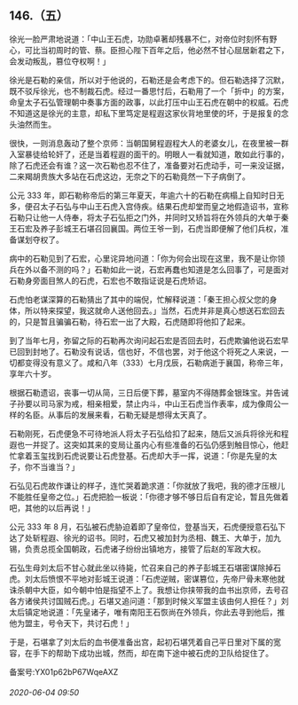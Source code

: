 ## 146.（五）
徐光一脸严肃地说道：「中山王石虎，功勋卓著却残暴不仁，对帝位时刻怀有野心，可比当初周时的管、蔡。臣担心陛下百年之后，他必然不甘心屈居新君之下，会发动叛乱，篡位夺权啊！」



徐光是石勒的亲信，所以对于他说的，石勒还是会考虑下的。但石勒选择了沉默，既不驳斥徐光，也不制裁石虎。经过一番思忖后，石勒用了一个「折中」的方案，命皇太子石弘管理朝中奏事方面的政事，以此打压中山王石虎在朝中的权威。石虎不知道这是徐光的主意，却私下里笃定是程遐这家伙背地里使的坏，于是报复的念头油然而生。



很快，一则消息轰动了整个京师：当朝国舅程遐程大人的老婆女儿，在夜里被一群入室暴徒给轮奸了，还是当着程遐的面干的。明眼人一看就知道，敢如此行事的，除了石虎还会有谁？这一次石勒也忍不住了，准备要对石虎动手，可一来没证据，二来羯胡贵族大多站在石虎这边，无奈之下的石勒竟然一下子病倒了。



公元 333 年，即石勒称帝后的第三年夏天，年逾六十的石勒在病榻上自知时日无多，便召太子石弘与中山王石虎入宫侍疾。结果石虎却堂而皇之地假造诏书，宣称石勒只让他一人侍奉，将太子石弘拒之门外，并同时又矫旨将在外领兵的大单于秦王石宏及养子彭城王石堪召回襄国。两位王爷一到，石虎当即便解了他们兵权，准备谋划夺权了。



病中的石勒见到了石宏，心里诧异地问道：「你为何会出现在这里，我不是让你领兵在外以备不测的吗？」石勒如此一说，石宏再蠢也知道是怎么回事了，可是面对石勒身旁面目煞人的石虎，石宏也不敢指证说是石虎矫诏。



石虎怕老谋深算的石勒猜出了其中的端倪，忙解释说道：「秦王担心叔父您的身体，所以特来探望，我这就命人送他回去。」当然，石虎并非是真心想送石宏回去的，只是暂且骗骗石勒，待石宏一出了大殿，石虎随即将他扣了起来。



到了当年七月，弥留之际的石勒再次询问起石宏是否回去时，石虎欺骗他说石宏早已回到封地了。石勒没有说话，信也好，不信也罢，对于他这个将死之人来说，一切都变得没有意义了。咸和八年（333）七月戊辰，石勒病逝于襄国，称帝三年，享年六十岁。



根据石勒遗诏，丧事一切从简，三日后便下葬，墓室内不得随葬金银珠宝。并告诫子孙要以司马家为戒，相亲相爱，禁止内斗，中山王石虎当作表率，成为像周公一样的名臣。从事后的发展来看，石勒无疑是想得太天真了。



石勒刚死，石虎便急不可待地派人将太子石弘给扣了起来，随后又派兵将徐光和程遐也一并捉了。这突如其来的变局让虽内心有些准备的石弘仍感到触目惊心，他赶忙拿着玉玺找到石虎说要让石虎登基。石虎却大手一挥，说道：「你是先皇的太子，你不当谁当？」



石弘见石虎故作谦让的样子，连忙哭着跪求道：「你就放了我吧，我的德才压根儿不能胜任皇帝之位。」石虎把脸一板说：「你德才够不够日后自有定论，暂且先做着吧，其他的以后再说！」



公元 333 年 8 月，石弘被石虎胁迫着即了皇帝位，登基当天，石虎便授意石弘下达了处斩程遐、徐光的诏书。同时，石虎又被加封为丞相、魏王、大单于，加九锡，负责总揽全国朝政，石虎诸子纷纷出镇地方，接管了后赵的军政大权。



石弘生母刘太后不甘心就此坐以待毙，忙召来自己的养子彭城王石堪密谋除掉石虎。刘太后愤恨不平地对彭城王说道：「石虎逆贼，密谋篡位，先帝尸骨未寒他就诛杀朝中大臣，如今朝中怕是指望不上了。我想让你挟带我的血书出京师，去号召各方诸侯共讨国贼石虎。」石堪又追问道：「那到时候义军盟主该由何人担任？」刘太后镇定地说道：「先皇诸子，唯有南阳王石恢尚在外领兵，你此去寻到他后，推他为盟主，号令天下，共讨石虎！」



于是，石堪拿了刘太后的血书便准备出宫，起初石堪凭着自己平日里对下属的宽容，在手下的帮助下成功出城，然而，却在南下途中被石虎的卫队给捉住了。



备案号:YX01p62bP67WqeAXZ


###### 2020-06-04 09:50
